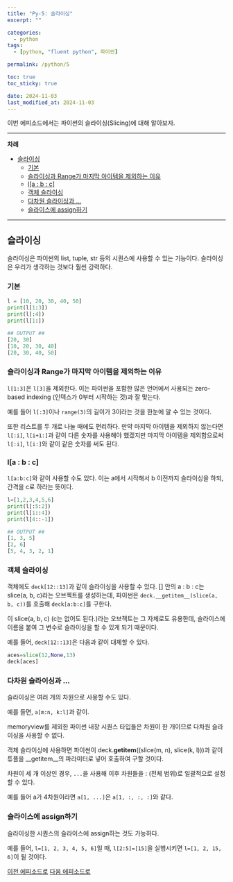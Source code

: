 ```yaml
---
title: "Py-5: 슬라이싱"
excerpt: ""

categories:
  - python
tags:
  - [python, "fluent python", 파이썬]

permalink: /python/5

toc: true
toc_sticky: true

date: 2024-11-03
last_modified_at: 2024-11-03
---
```

이번 에피소드에서는 파이썬의 슬라이싱(Slicing)에 대해 알아보자.
___

**차례**

- [슬라이싱](#슬라이싱)
  - [기본](#기본)
  - [슬라이싱과 Range가 마지막 아이템을 제외하는 이유](#슬라이싱과-range가-마지막-아이템을-제외하는-이유)
  - [l\[a : b : c\]](#la--b--c)
  - [객체 슬라이싱](#객체-슬라이싱)
  - [다차원 슬라이싱과 ...](#다차원-슬라이싱과-)
  - [슬라이스에 assign하기](#슬라이스에-assign하기)

___

## 슬라이싱

슬라이싱은 파이썬의 list, tuple, str 등의 시퀀스에 사용할 수 있는 기능이다. 슬라이싱은 우리가 생각하는 것보다 훨씬 강력하다.

### 기본

```python
l = [10, 20, 30, 40, 50]
print(l[1:3])
print(l[:4])
print(l[1:])
```

```python
## OUTPUT ##
[20, 30]
[10, 20, 30, 40]
[20, 30, 40, 50]
```

### 슬라이싱과 Range가 마지막 아이템을 제외하는 이유

`l[1:3]`은 `l[3]`을 제외한다. 이는 파이썬을 포함한 많은 언어에서 사용되는 zero-based indexing (인덱스가 0부터 시작하는 것)과 잘 맞는다.

예를 들어 `l[:3]`이나 `range(3)`의 길이가 3이라는 것을 한눈에 알 수 있는 것이다.

또한 리스트를 두 개로 나눌 때에도 편리하다. 만약 마지막 아이템을 제외하지 않는다면 `l[:i]`, `l[i+1:]`과 같이 다른 숫자를 사용해야 했겠지만 마지막 아이템을 제외함으로써 `l[:i]`, `l[i:]`와 같이 같은 숫자를 써도 된다.

### l[a : b : c]

`l[a:b:c]`와 같이 사용할 수도 있다. 이는 a에서 시작해서 b 이전까지 슬라이싱을 하되, 간격을 c로 하라는 뜻이다.

```python
l=[1,2,3,4,5,6]
print(l[:5:2])
print(l[1::4])
print(l[4::-1])
```

```python
## OUTPUT ##
[1, 3, 5]
[2, 6]
[5, 4, 3, 2, 1]
```

### 객체 슬라이싱

객체에도 `deck[12::13]`과 같이 슬라이싱을 사용할 수 있다. [] 안의 a : b : c는 slice(a, b, c)라는 오브젝트를 생성하는데, 파이썬은 `deck.__getitem__(slice(a, b, c))`를 호출해 `deck[a:b:c]`를 구한다.

이 slice(a, b, c) (c는 없어도 된다.)라는 오브젝트는 그 자체로도 유용한데, 슬라이스에 이름을 붙여 그 변수로 슬라이싱을 할 수 있게 되기 때문이다.

예를 들어, `deck[12::13]`은 다음과 같이 대체할 수 있다.

```python
aces=slice(12,None,13)
deck[aces]
```

### 다차원 슬라이싱과 ...

슬라이싱은 여러 개의 차원으로 사용할 수도 있다. 

예를 들면, `a[m:n, k:l]`과 같이.

memoryview를 제외한 파이썬 내장 시퀀스 타입들은 차원이 한 개이므로 다차원 슬라이싱을 사용할 수 없다.

객체 슬라이싱에 사용하면 파이썬이 deck.__getitem__((slice(m, n), slice(k, l)))과 같이 튜플을 __getitem__의 파라미터로 넣어 호출하여 구할 것이다.

차원이 세 개 이상인 경우, `...`을 사용해 이후 차원들을 : (전체 범위)로 일괄적으로 설정할 수 있다.

예를 들어 a가 4차원이라면 `a[1, ...]`은 `a[1, :, :, :]`와 같다.

### 슬라이스에 assign하기

슬라이싱한 시퀀스의 슬라이스에 assign하는 것도 가능하다.

예를 들어, `l=[1, 2, 3, 4, 5, 6]`일 때,  `l[2:5]=[15]`을 실행시키면 `l=[1, 2, 15, 6]`이 될 것이다.


[이전 에피소드로](/python/4) [다음 에피소드로](/python/6)
